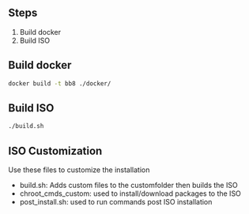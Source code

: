 ## Steps

1. Build docker
2. Build ISO

## Build docker

```bash
docker build -t bb8 ./docker/
```

## Build ISO

```bash
./build.sh
```

## ISO Customization

Use these files to customize the installation

- build.sh: Adds custom files to the customfolder then builds the ISO
- chroot_cmds_custom: used to install/download packages to the ISO
- post_install.sh: used to run commands post ISO installation
